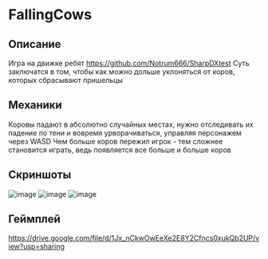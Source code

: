 # FallingCows

## Описание

Игра на движке ребят https://github.com/Notrum666/SharpDXtest
Суть заключатся в том, чтобы как можно дольше уклоняться от коров, которых сбрасывают пришельцы

## Механики

Коровы падают в абсолютно случайных местах, нужно отследивать их падение по тени и вовремя урворачиваться, управляя персонажем через WASD
Чем больше коров пережил игрок - тем сложнее становится играть, ведь появляется все больше и больше коров

## Скриншоты
![image](https://github.com/Sashiyamo/SharpDX_FallingCows/assets/62176228/0667abf3-4fb7-411b-bb4b-ef629d6e55e7)
![image](https://github.com/Sashiyamo/SharpDX_FallingCows/assets/62176228/a2272f60-8be7-49b1-ac39-cc08be98c0be)
![image](https://github.com/Sashiyamo/SharpDX_FallingCows/assets/62176228/dcf0359f-90f5-4804-b966-536904b7d225)

## Геймплей
https://drive.google.com/file/d/1Jx_nCkwOwEeXe2E8Y2Cfncs0xukQb2UP/view?usp=sharing
